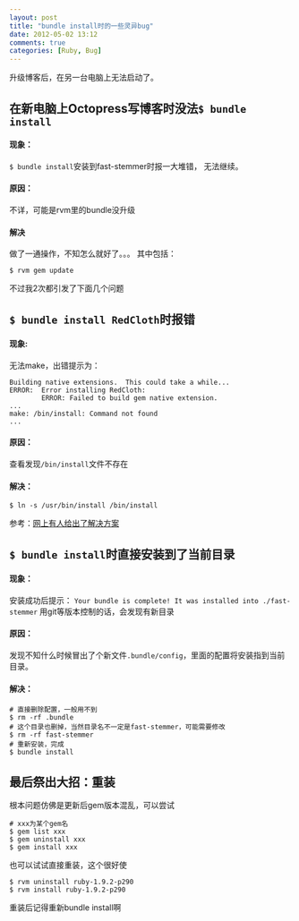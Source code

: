 ```yaml
---
layout: post
title: "bundle install时的一些灵异bug"
date: 2012-05-02 13:12
comments: true
categories: [Ruby, Bug]
---
```

升级博客后，在另一台电脑上无法启动了。

## 在新电脑上Octopress写博客时没法`$ bundle install`
#### 现象：
`$ bundle install`安装到fast-stemmer时报一大堆错，
无法继续。
#### 原因：
不详，可能是rvm里的bundle没升级
#### 解决
做了一通操作，不知怎么就好了。。。
其中包括：
```
$ rvm gem update
```
不过我2次都引发了下面几个问题

<!--more-->

## `$ bundle install RedCloth`时报错
#### 现象:
无法make，出错提示为：
```
Building native extensions.  This could take a while...
ERROR:  Error installing RedCloth:
        ERROR: Failed to build gem native extension.
...
make: /bin/install: Command not found
...
```
#### 原因：
查看发现`/bin/install`文件不存在
#### 解决：
```
$ ln -s /usr/bin/install /bin/install
```
参考：[网上有人给出了解决方案](http://jgarber.lighthouseapp.com/projects/13054/tickets/245)


## `$ bundle install`时直接安装到了当前目录  
#### 现象：
安装成功后提示：
`Your bundle is complete! It was installed into ./fast-stemmer`
用git等版本控制的话，会发现有新目录
#### 原因：
发现不知什么时候冒出了个新文件`.bundle/config`，里面的配置将安装指到当前目录。
#### 解决：
```
# 直接删除配置，一般用不到
$ rm -rf .bundle
# 这个目录也删掉，当然目录名不一定是fast-stemmer，可能需要修改
$ rm -rf fast-stemmer
# 重新安装，完成
$ bundle install
```

## 最后祭出大招：重装
根本问题仿佛是更新后gem版本混乱，可以尝试
```
# xxx为某个gem名
$ gem list xxx
$ gem uninstall xxx
$ gem install xxx
```
也可以试试直接重装，这个很好使
```
$ rvm uninstall ruby-1.9.2-p290
$ rvm install ruby-1.9.2-p290
```
重装后记得重新bundle install啊
